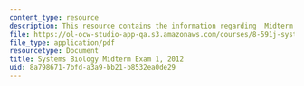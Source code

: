 ```yaml
---
content_type: resource
description: This resource contains the information regarding  Midterm Exam 1, 2012.
file: https://ol-ocw-studio-app-qa.s3.amazonaws.com/courses/8-591j-systems-biology-fall-2014/8a7986717bfda3a9bb21b8532ea0de29_MIT8_591JF14_Exam1_2012.pdf
file_type: application/pdf
resourcetype: Document
title: Systems Biology Midterm Exam 1, 2012
uid: 8a798671-7bfd-a3a9-bb21-b8532ea0de29
---
```

